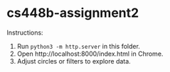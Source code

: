 # cs448b-assignment2
Instructions:
1. Run `python3 -m http.server` in this folder.
2. Open http://localhost:8000/index.html in Chrome.
3. Adjust circles or filters to explore data.
